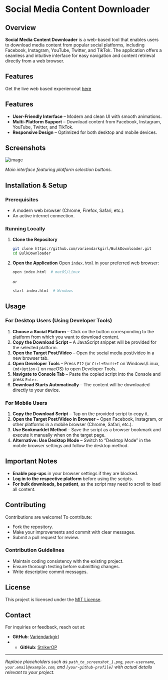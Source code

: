 # Social Media Content Downloader

## Overview

**Social Media Content Downloader** is a web-based tool that enables users to download media content from popular social platforms, including Facebook, Instagram, YouTube, Twitter, and TikTok. The application offers a seamless and intuitive interface for easy navigation and content retrieval directly from a web browser.

## Features
Get the live web based experienceat [here](https://variendarkgirl.github.io/BulkDownloader/)
## Features

- **User-Friendly Interface** – Modern and clean UI with smooth animations.
- **Multi-Platform Support** – Download content from Facebook, Instagram, YouTube, Twitter, and TikTok.
- **Responsive Design** – Optimized for both desktop and mobile devices.

## Screenshots

![image](https://github.com/user-attachments/assets/e6407291-2356-48de-88e3-b6a0b19b6479)

*Main interface featuring platform selection buttons.*

## Installation & Setup

### Prerequisites

- A modern web browser (Chrome, Firefox, Safari, etc.).
- An active internet connection.

### Running Locally

1. **Clone the Repository**
   ```bash
   git clone https://github.com/variendarkgirl/BulkDownloader.git
   cd BulkDownloader
   ```

2. **Open the Application**
   Open `index.html` in your preferred web browser:
   ```bash
   open index.html  # macOS/Linux
   ```
   *or*
   ```bash
   start index.html  # Windows
   ```

## Usage

### For Desktop Users (Using Developer Tools)
1. **Choose a Social Platform** – Click on the button corresponding to the platform from which you want to download content.
2. **Copy the Download Script** – A JavaScript snippet will be provided for the selected platform.
3. **Open the Target Post/Video** – Open the social media post/video in a new browser tab.
4. **Open Developer Tools** – Press `F12` (or `Ctrl+Shift+I` on Windows/Linux, `Cmd+Option+I` on macOS) to open Developer Tools.
5. **Navigate to Console Tab** – Paste the copied script into the Console and press `Enter`.
6. **Download Starts Automatically** – The content will be downloaded directly to your device.

### For Mobile Users
1. **Copy the Download Script** – Tap on the provided script to copy it.
2. **Open the Target Post/Video in Browser** – Open Facebook, Instagram, or other platforms in a mobile browser (Chrome, Safari, etc.).
3. **Use Bookmarklet Method** – Save the script as a browser bookmark and execute it manually when on the target page.
4. **Alternative: Use Desktop Mode** – Switch to “Desktop Mode” in the mobile browser settings and follow the desktop method.

## Important Notes

- **Enable pop-ups** in your browser settings if they are blocked.
- **Log in to the respective platform** before using the scripts.
- **For bulk downloads, be patient**, as the script may need to scroll to load all content.

## Contributing

Contributions are welcome! To contribute:

- Fork the repository.
- Make your improvements and commit with clear messages.
- Submit a pull request for review.

### Contribution Guidelines

- Maintain coding consistency with the existing project.
- Ensure thorough testing before submitting changes.
- Write descriptive commit messages.

## License

This project is licensed under the [MIT License](LICENSE).

## Contact

For inquiries or feedback, reach out at:
- **GitHub**: [Variendarkgirl](https://github.com/variendarkgirl)
- - **GitHub**: [StrikerOP](https://github.com/str1k3r0p)

---

*Replace placeholders such as `path_to_screenshot_1.png`, `your-username`, `your.email@example.com`, and `[your-github-profile]` with actual details relevant to your project.*

